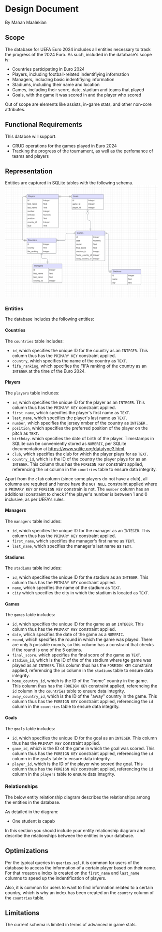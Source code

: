 # Design Document

By Mahan Maalekian

## Scope

The database for UEFA Euro 2024 includes all entities necessary to track the progress of the 2024 Euro.
As such, included in the database's scope is:
* Countries participating in Euro 2024
* Players, including football-related indentifiying information
* Managers, including basic indentifiying information
* Stadiums, including their name and location
* Games, including their score, date, stadium and teams that played
* Goals, with the game it was scored in and the player who scored

Out of scope are elements like assists, in-game stats, and other non-core attributes.

## Functional Requirements

This databse will support:

* CRUD operations for the games played in Euro 2024
* Tracking the progress of the tournament, as well as the perfomance of teams and players

## Representation

Entities are captured in SQLite tables with the following schema.
![Entity relationship diagram](diagram.png)


### Entities

The database includes the following entities:

#### Countries

The `countries` table includes:

* `id`, which specifies the unique ID for the country as an `INTEGER`. This column thus has the `PRIMARY KEY` constraint applied.
* `country`, which specifies the name of the country as `TEXT`.
* `fifa_ranking`, which specifies the FIFA ranking of the country as an `INTEGER` at the time of the Euro 2024.

#### Players

The `players` table includes:

* `id`, which specifies the unique ID for the player as an `INTEGER`. This column thus has the `PRIMARY KEY` constraint applied.
* `first_name`, which specifies the player's first name as `TEXT`.
* `last_name`, which specifies the player's last name as `TEXT`.
* `number`, which specifies the jersey nmber of the country as `INTEGER` .
* `position`, which specifies the preferred position of the player on the pitch as `TEXT`.
* `birthday`. which specifies the date of birth of the player.  Timestamps in SQLite can be conveniently stored as `NUMERIC`, per SQLite documentation at <https://www.sqlite.org/datatype3.html>.
* `club`, which specifies the club for which the player plays for as `TEXT`.
* `country_id`, which is the ID of the country the player plays for as an `INTEGER`. This column thus has the `FOREIGN KEY` constraint applied, referencing the `id` column in the `countries` table to ensure data integrity.

Apart from the `club` column (since some players do not have a club), all columns are required and hence have the `NOT NULL` constraint applied where a `PRIMARY KEY` or `FOREIGN KEY` constrain is not. The `number` column has an additional constraint to check if the player's number is between 1 and 0 inclusive, as per UEFA's rules.


#### Managers

The `managers` table includes:

* `id`, which specifies the unique ID for the manager as an `INTEGER`. This column thus has the `PRIMARY KEY` constraint applied.
* `first_name`, which specifies the manager's first name as `TEXT`.
* `last_name`, which specifies the manager's last name as `TEXT`.

#### Stadiums

The `stadiums` table includes:
 * `id`, which specifies the unique ID for the stadium as an `INTEGER`. This column thus has the `PRIMARY KEY` constraint applied.
 * `name`, which specifies the name of the stadium as `TEXT`.
 * `city` which specifies the city in which the stadium is located as `TEXT`.

 #### Games

 The `games` table includes:
 * `id`, which specifies the unique ID for the game as an `INTEGER`. This column thus has the `PRIMARY KEY` constraint applied.
* `date`, which specifies the date of the game as a `NUMERIC`.
* `round`, which specifies the round in which the game was played. There are only 5 possible rounds, so this column has a constraint that checks if the round is one of the 5 options.
* `final_score`. which specifies the final score of the game as `TEXT`.
* `stadium_id`, which is the ID of the of the stadium where tge game was played as an `INTEGER`. This column thus has the `FOREIGN KEY` constraint applied, referencing the `id` column in the `stadiums` table to ensure data integrity.
* `home_country_id`, which is the ID of the "home" country in the game. This column thus has the `FOREIGN KEY` constraint applied, referencing the `id` column in the `countries` table to ensure data integrity.
* `away_country_id`, which is the ID of the "away" country in the game. This column thus has the `FOREIGN KEY` constraint applied, referencing the `id` column in the `countries` table to ensure data integrity.

#### Goals

The `goals` table includes:
 * `id`, which specifies the unique ID for the goal as an `INTEGER`. This column thus has the `PRIMARY KEY` constraint applied.
* `game_id`, which is the ID of the game in which the goal was scored. This column thus has the `FOREIGN KEY` constraint applied, referencing the `id` column in the `goals` table to ensure data integrity.
* `player_id`, which is the ID of the player who scored the goal. This column thus has the `FOREIGN KEY` constraint applied, referencing the `id` column in the `players` table to ensure data integrity.


### Relationships

The below entity relationship diagram describes the relationships among the entities in the database.

As detailed in the diagram:

* One student is capab

In this section you should include your entity relationship diagram and describe the relationships between the entities in your database.

## Optimizations

Per the typical queries in `queries.sql`, it is common for users of the database to access the information of a certain player based on their name. For that rreason a index is created on the `first_name` and `last_name` cplumns to speed up the indentification of players.

Also, it is common for users to want to find information related to a certain country, which is why an index has been created on the `country` column of the `countries` table.

## Limitations

The current schema is limited in terms of advanced in game stats.
